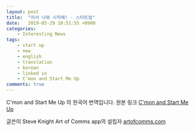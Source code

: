 ```yaml
---
layout: post
title:  "어서 나와 시작해! - 스타트업"
date:   2019-05-29 10:51:55 +0900
categories:
    - Interesting News
tags:
    - start up
    - new
    - english
    - translation
    - korean
    - linked in
    - C'mon and Start Me Up
comments: true
---
```


C'mon and Start Me Up 의 한국어 번역입니다.
원본 링크 [C'mon and Start Me Up][기사 원본]

글쓴이
Steve Knight
Art of Comms app의 설립자
<a href="artofcomms.com">artofcomms.com</a>



[기사 원본]: https://www.linkedin.com/pulse/cmon-start-me-up-steve-knight/?trk=eml-email_feed_ecosystem_digest_01-recommended_articles-6-Unknown&midToken=AQHDdVsUNBVb4g&fromEmail=fromEmail&ut=2BoQnc-JmjvUM1